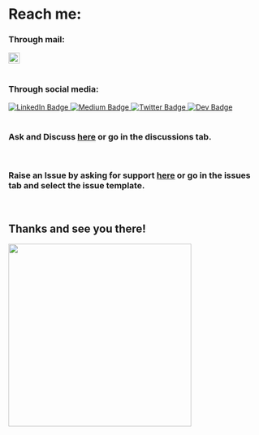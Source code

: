 # Reach me:

### Through mail:

  
 <a target="_blank" href="mailto:dmkrishna.agarwal@gmail.com">
<img align="center" alt="Gmail" width="22px" src="https://cdn.jsdelivr.net/npm/simple-icons@v3/icons/gmail.svg" />
  </a>
  
<br>
<br>
  
### Through social media:
  
<div id="header" align="left">
  <div id="badges">
  <a href="https://www.linkedin.com/in/Mr-Krishna-Agarwal/">
    <img src="https://img.shields.io/badge/LinkedIn-blue?style=for-the-badge&logo=linkedin&logoColor=white" alt="LinkedIn Badge"/>
        
  <a href="https://krishna-agarwal.medium.com">
<img src="https://img.shields.io/badge/Medium-black?style=for-the-badge&logo=medium&logoColor=white" alt="Medium Badge"/>

  <a href="https://twitter.com/DMKrishnaA">
    <img src="https://img.shields.io/badge/twitter-%231DA1F2.svg?&style=for-the-badge&logo=twitter&logoColor=white" alt="Twitter Badge"/>
        
  <a href="https://dev.to/krishnaagarwal">
<img src="https://img.shields.io/badge/Dev-black?style=for-the-badge&logo=Dev&logoColor=white" alt="Dev Badge"/> </a>
    
<br> 
<br>
    
### Ask and Discuss [here](https://github.com/MrKrishnaAgarwal/General-and-Support/discussions/1) or go in the discussions tab.
    
    
<br>
    
    
### Raise an Issue by asking for support [here](https://github.com/MrKrishnaAgarwal/General-and-Support/issues/new?assignees=MrKrishnaAgarwal&labels=help%20wanted&template=please-ask-and-answer-questions-here.md&title=YOUR_TITLE_HERE) or go in the issues tab and select the issue template.
    
<br>
    
## Thanks and see you there!
    
<img src="https://octodex.github.com/images/hula_loop_octodex03.gif" width="360"/>
